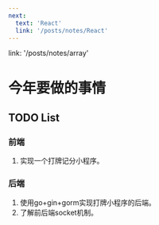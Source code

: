 ```yaml
---
next: 
  text: 'React'
  link: '/posts/notes/React'
---
```


link: '/posts/notes/array'

# 今年要做的事情

## TODO List
### 前端
1. 实现一个打牌记分小程序。
### 后端
1. 使用go+gin+gorm实现打牌小程序的后端。
2. 了解前后端socket机制。
